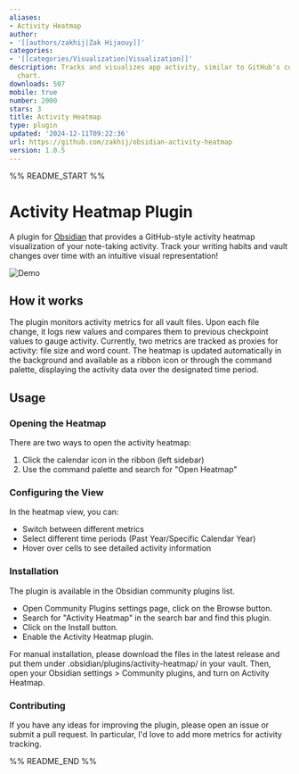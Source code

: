 ```yaml
---
aliases:
- Activity Heatmap
author:
- '[[authors/zakhij|Zak Hijaouy]]'
categories:
- '[[categories/Visualization|Visualization]]'
description: Tracks and visualizes app activity, similar to GitHub's contribution
  chart.
downloads: 507
mobile: true
number: 2000
stars: 3
title: Activity Heatmap
type: plugin
updated: '2024-12-11T09:22:36'
url: https://github.com/zakhij/obsidian-activity-heatmap
version: 1.0.5
---
```


%% README_START %%

# Activity Heatmap Plugin

A plugin for [Obsidian](https://obsidian.md) that provides a GitHub-style activity heatmap visualization of your note-taking activity. Track your writing habits and vault changes over time with an intuitive visual representation!

![Demo](https://raw.githubusercontent.com/zakhij/obsidian-activity-heatmap/HEAD/images/demo.gif)

## How it works

The plugin monitors activity metrics for all vault files. Upon each file change, it logs new values and compares them to previous checkpoint values to gauge activity. Currently, two metrics are tracked as proxies for activity: file size and word count. The heatmap is updated automatically in the background and available as a ribbon icon or through the command palette, displaying the activity data over the designated time period.


## Usage


### Opening the Heatmap

There are two ways to open the activity heatmap:
1. Click the calendar icon in the ribbon (left sidebar)
2. Use the command palette and search for "Open Heatmap"

### Configuring the View

In the heatmap view, you can:
- Switch between different metrics 
- Select different time periods (Past Year/Specific Calendar Year)
- Hover over cells to see detailed activity information


### Installation
The plugin is available in the Obsidian community plugins list.
- Open Community Plugins settings page, click on the Browse button.
- Search for "Activity Heatmap" in the search bar and find this plugin.
- Click on the Install button.
- Enable the Activity Heatmap plugin.

For manual installation, please download the files in the latest release and put them under .obsidian/plugins/activity-heatmap/ in your vault. Then, open your Obsidian settings > Community plugins, and turn on Activity Heatmap.


### Contributing

If you have any ideas for improving the plugin, please open an issue or submit a pull request. In particular, I'd love to add more metrics for activity tracking.


%% README_END %%